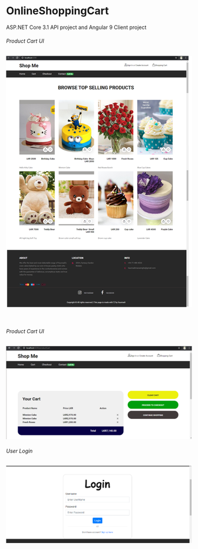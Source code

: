 # OnlineShoppingCart
ASP.NET Core 3.1 API project and Angular 9 Client project
<h6>Product Cart UI</h6>
<img src="https://github.com/kaumadi/OnlineShoppingCart/blob/master/Shopping-Cart-Client/src/assets/projectImagesUI/ProductList%20(2).png">
<br>
<br>
<br>
<h6>Product Cart UI</h6>
<img src="https://github.com/kaumadi/OnlineShoppingCart/blob/master/Shopping-Cart-Client/src/assets/projectImagesUI/product%20cart.png">
<h6>User Login</h6>
<img src="https://github.com/kaumadi/OnlineShoppingCart/blob/master/Shopping-Cart-Client/src/assets/projectImagesUI/login.png">
